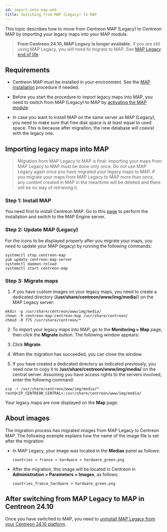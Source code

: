 ```yaml
---
id: import-into-map-web
title: Switching from MAP (Legacy) to MAP
---
```


This topic describes how to move from Centreon MAP (Legacy) to Centreon MAP by importing your legacy maps into your MAP module.

> **From Centreon 24.10, MAP Legacy is longer available.** If you are still using MAP Legacy, you will need to migrate to MAP. See [MAP Legacy end of life](https://docs.centreon.com/docs/graph-views/map-legacy-eol/).

## Requirements

- Centreon MAP must be installed in your environment. See the [MAP installation](map-web-install.md) procedure if needed.

- Before you start the procedure to import legacy maps into MAP, you need to switch from MAP (Legacy) to MAP by [activating the MAP module](./map-web-install.md#step-3-activate-the-map-module).

- In case you want to install MAP on the same server as MAP (Legacy), you need to make sure that free disk space is at least equal to used space. This is because after migration, the new database will coexist with the legacy one.

## Importing legacy maps into MAP

> Migration from MAP Legacy to MAP is final: importing your maps from MAP Legacy to MAP must be done only once. Do not use MAP Legacy again once you have migrated your legacy maps to MAP. If you migrate your maps from MAP Legacy to MAP more than once, any content created in MAP in the meantime will be deleted and there will be no way of retrieving it.

### Step 1: Install MAP

You need first to install Centreon MAP. Go to this [page](map-web-install.md) to perform the installation and switch to the MAP Engine server.

### Step 2: Update MAP (Legacy)

For the icons to be displayed properly after you migrate your maps, you need to update your MAP (legacy) by running the following commands:

```shell
systemctl stop centreon-map
yum update centreon-map-server
systemctl daemon-reload
systemctl start centreon-map
```

### Step 3: Migrate maps

1. If you have custom images on your legacy maps, you need to create a dedicated directory (**/usr/share/centreon/www/img/media/**) on the MAP Legacy server:
  
  ```shell
  mkdir -p /usr/share/centreon/www/img/media/
  chown -R centreon-map:centreon-map /usr/share/centreon/
  chmod -R 775 /usr/share/centreon/*
  ```

2. To import your legacy maps into MAP, go to the **Monitoring > Map** page, then click the **Migrate** button. The following window appears:
  
3. Click **Migrate**.

4. When the migration has succeeded, you can close the window.

5. If you have created a dedicated directory as indicated previously, you need now to copy it to **/usr/share/centreon/www/img/media/** on the central server. Assuming you have access rights to the servers involved, enter the following command:
  
  ```shell
  scp -r /usr/share/centreon/www/img/media/* root@<IP_CENTREON_CENTRAL>:/usr/share/centreon/www/img/media/
  ```

Your legacy maps are now displayed on the **Map** page. 

## About images

The migration process has migrated images from MAP Legacy to Centreon MAP. The following example explains how the name of the image file is set after the migration:

- In MAP Legacy, your image was located in the **Medias** panel as follows:
  
  ```shell
  countries > france > hardware > hardware_green.png
  ```

- After the migration, this image will be located in Centreon in **Administration > Parameters > Images**, as follows:
 
  ```shell
  countries_france_hardware > hardware_green.png
  ```

## After switching from MAP Legacy to MAP in Centreon 24.10

Once you have switched to MAP, you need to [uninstall MAP Legacy from your Centreon 24.10 platform](map-legacy-eol.md#how-to-fully-uninstall-map-legacy).
